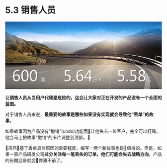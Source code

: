 # 5.3 销售人员

![销售](images/sale.jpg)

**让销售人员从当用户代理是危险的，这会让大家对正在开发的产品没有一个全面的蓝图。**

对于销售人员来说，**最重要的故事是哪些如果没有实现就会导致他“丢单”的故事**。

如果故事因为产品没有“撤销”(undo)功能而让他失去一位客户，完全可以打赌，他会马上把故事“撤销”的卡片调整到顶部。

虽然基于丢单具体原因的重要程度，编写一两个新故事也是值得的。但是，如果一家产品研发公司**过分关注每一笔丢失的订单，他们可能会失去战略方向**，产品的长期远景就会停滞不前了。
